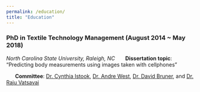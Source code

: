 ```yaml
---
permalink: /education/
title: "Education"
---
```


### PhD in Textile Technology Management (August 2014 ~ May 2018)
*North Carolina State University, Raleigh, NC*
&nbsp;&nbsp;&nbsp;&nbsp;&nbsp;&nbsp;**Dissertation topic**: “Predicting body measurements using images taken with cellphones”
 
&nbsp;&nbsp;&nbsp;&nbsp;&nbsp;&nbsp;**Committee**: [Dr. Cynthia Istook](https://textiles.ncsu.edu/blog/team/cynthia-istook/), [Dr. Andre West](https://textiles.ncsu.edu/blog/team/andre-west/), [Dr. David Bruner](https://www.linkedin.com/in/david-bruner-b870938/), and [Dr. Raju Vatsavai](https://www.csc.ncsu.edu/people/rrvatsav)
